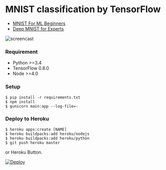 # MNIST classification by TensorFlow #

- [MNIST For ML Beginners](http://tensorflow.org/tutorials/mnist/beginners/index.md)
- [Deep MNIST for Experts](http://tensorflow.org/tutorials/mnist/pros/index.md)

![screencast](https://cloud.githubusercontent.com/assets/80381/11339453/f04f885e-923c-11e5-8845-33c16978c54d.gif)

### Requirement ###

- Python >=3.4
 - TensorFlow 0.8.0
- Node >=4.0

### Setup ### 

    $ pip install -r requirements.txt
    $ npm install
    $ gunicorn main:app --log-file=-


### Deploy to Heroku ###

    $ heroku apps:create [NAME]
    $ heroku buildpacks:add heroku/nodejs
    $ heroku buildpacks:add heroku/python
    $ git push heroku master

or Heroku Button.

[![Deploy](https://www.herokucdn.com/deploy/button.svg)](https://heroku.com/deploy)

